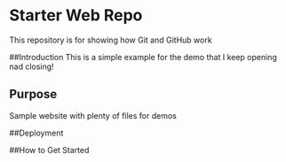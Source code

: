 # Starter Web Repo

This repository is for showing how Git and GitHub work

##Introduction
This is a simple example for the demo that I keep opening nad closing!

## Purpose

Sample website with plenty of files for demos

##Deployment

##How to Get Started